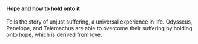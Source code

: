 #### Hope and how to hold onto it

Tells the story of unjust suffering, a universal experience in life. Odysseus, Penelope, and Telemachus are able to overcome their suffering by holding onto hope, which is derived from love.
